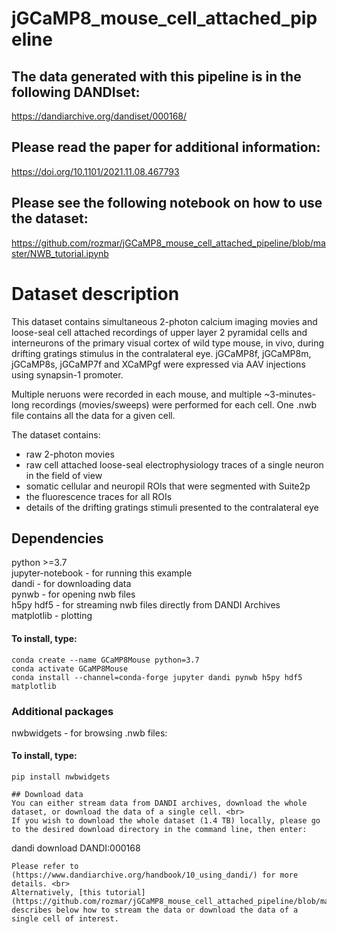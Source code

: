 # jGCaMP8_mouse_cell_attached_pipeline

## The data generated with this pipeline is in the following DANDIset:
https://dandiarchive.org/dandiset/000168/

## Please read the paper for additional information:
https://doi.org/10.1101/2021.11.08.467793 

## Please see the following notebook on how to use the dataset:
https://github.com/rozmar/jGCaMP8_mouse_cell_attached_pipeline/blob/master/NWB_tutorial.ipynb

# Dataset description

This dataset contains simultaneous 2-photon calcium imaging movies and loose-seal cell attached recordings of upper layer 2 pyramidal cells and interneurons of the primary visual cortex of wild type mouse, in vivo, during drifting gratings stimulus in the contralateral eye.
jGCaMP8f, jGCaMP8m, jGCaMP8s, jGCaMP7f and XCaMPgf were expressed via AAV injections using synapsin-1 promoter.

Multiple neruons were recorded in each mouse, and multiple ~3-minutes-long recordings (movies/sweeps) were performed for each cell. One .nwb file contains all the data for a given cell. 

The dataset contains:
- raw 2-photon movies
- raw cell attached loose-seal electrophysiology traces of a single neuron in the field of view
- somatic cellular and neuropil ROIs that were segmented with Suite2p
- the fluorescence traces for all ROIs
- details of the drifting gratings stimuli presented to the contralateral eye

## Dependencies 
python >=3.7 <br>
jupyter-notebook - for running this example<br>
dandi - for downloading data<br>
pynwb - for opening nwb files<br>
h5py hdf5 - for streaming nwb files directly from DANDI Archives <br>
matplotlib - plotting <br>
#### To install, type:
```
conda create --name GCaMP8Mouse python=3.7
conda activate GCaMP8Mouse
conda install --channel=conda-forge jupyter dandi pynwb h5py hdf5 matplotlib
```
### Additional packages
nwbwidgets - for browsing .nwb files:<br>
#### To install, type:
```
pip install nwbwidgets

## Download data
You can either stream data from DANDI archives, download the whole dataset, or download the data of a single cell. <br>
If you wish to download the whole dataset (1.4 TB) locally, please go to the desired download directory in the command line, then enter:
```
dandi download DANDI:000168
```
Please refer to (https://www.dandiarchive.org/handbook/10_using_dandi/) for more details. <br>
Alternatively, [this tutorial](https://github.com/rozmar/jGCaMP8_mouse_cell_attached_pipeline/blob/master/NWB_tutorial.ipynb) describes below how to stream the data or download the data of a single cell of interest.

